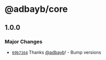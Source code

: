 # @adbayb/core

## 1.0.0

### Major Changes

-   [`69b7164`](https://github.com/adbayb/poc-monorepo/commit/69b7164b5366498a6cc209fddb386f67845f8a8c) Thanks [@adbayb](https://github.com/adbayb)! - Bump versions
